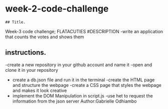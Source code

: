 # week-2-code-challenge
    ## Title.
 Week-3 code challenge; FLATACUTIES
#DESCRIPTION
-write an application that counts the votes and shows them
## instructions. 
-create a new repository in your github account and name it
-open and clone it in your repository 
- create a db.json file and run it in the terminal
-create the HTML page and structure the webpage
-create a CSS page that styles the webpage and makes it look creative
- implement the DOM Manipulation in script.js
-use het to request the information from the json server
Author:Gabrielle Odhiambo